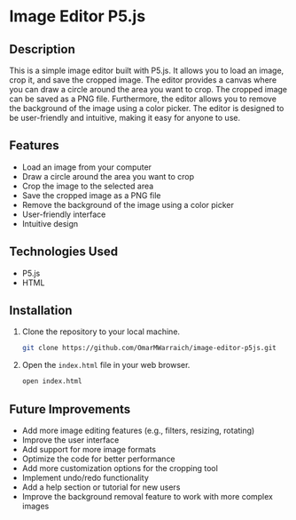 # Image Editor P5.js

## Description

This is a simple image editor built with P5.js. It allows you to load an image, crop it, and save the cropped image. The editor provides a canvas where you can draw a circle around the area you want to crop. The cropped image can be saved as a PNG file. Furthermore, the editor allows you to remove the background of the image using a color picker. The editor is designed to be user-friendly and intuitive, making it easy for anyone to use.

## Features

- Load an image from your computer
- Draw a circle around the area you want to crop
- Crop the image to the selected area
- Save the cropped image as a PNG file
- Remove the background of the image using a color picker
- User-friendly interface
- Intuitive design

## Technologies Used

- P5.js
- HTML

## Installation

1. Clone the repository to your local machine.

   ```bash
   git clone https://github.com/OmarMWarraich/image-editor-p5js.git
   ```

2. Open the `index.html` file in your web browser.
   ```bash
   open index.html
   ```

## Future Improvements

- Add more image editing features (e.g., filters, resizing, rotating)
- Improve the user interface
- Add support for more image formats
- Optimize the code for better performance
- Add more customization options for the cropping tool
- Implement undo/redo functionality
- Add a help section or tutorial for new users
- Improve the background removal feature to work with more complex images
